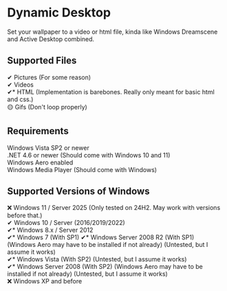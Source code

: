 # Dynamic Desktop
Set your wallpaper to a video or html file, kinda like Windows Dreamscene and Active Desktop combined.
## Supported Files
✔ Pictures (For some reason)  
✔ Videos  
✔* HTML (Implementation is barebones. Really only meant for basic html and css.)  
🟡 Gifs (Don't loop properly)  
## Requirements
Windows Vista SP2 or newer  
.NET 4.6 or newer (Should come with Windows 10 and 11)  
Windows Aero enabled  
Windows Media Player (Should come with Windows)
## Supported Versions of Windows
❌ Windows 11 / Server 2025 (Only tested on 24H2. May work with versions before that.)  
✔ Windows 10 / Server (2016/2019/2022)  
✔* Windows 8.x / Server 2012  
✔* Windows 7 (With SP1)
✔* Windows Server 2008 R2 (With SP1) (Windows Aero may have to be installed if not already) (Untested, but I assume it works)  
✔* Windows Vista (With SP2) (Untested, but I assume it works)  
✔* Windows Server 2008 (With SP2) (Windows Aero may have to be installed if not already) (Untested, but I assume it works)  
❌ Windows XP and before

